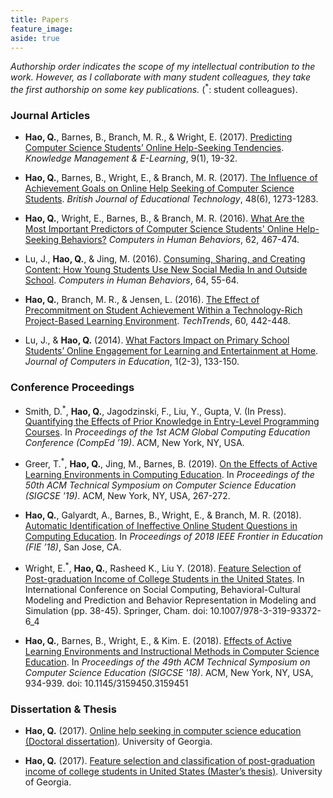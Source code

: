 ```yaml
---
title: Papers
feature_image:
aside: true
---
```


<i>Authorship order indicates the scope of my intellectual contribution to the work. However, as I collaborate with many student colleagues, they take the first authorship on some key publications.</i> (<sup>*</sup>: student colleagues).

### Journal Articles

* <strong>Hao, Q.</strong>, Barnes, B., Branch, M. R., & Wright, E. (2017). <a href="http://qhao.info/downloads/KMEL-2017.pdf" target="_blank">Predicting Computer Science Students’ Online Help-Seeking Tendencies</a>. <i>Knowledge Management & E-Learning</i>, 9(1), 19-32.

* <strong>Hao, Q.</strong>, Barnes, B., Wright, E., & Branch, M. R. (2017). <a href="http://qhao.info/downloads/bjet.pdf" target="_blank">The Influence of Achievement Goals on Online Help Seeking of Computer Science Students</a>. <i>British Journal of Educational Technology</i>, 48(6), 1273-1283.

* <strong>Hao, Q.</strong>, Wright, E., Barnes, B., & Branch, M. R. (2016). <a href="http://qhao.info/downloads/computers-in-human-behavior.pdf" target="_blank">What Are the Most Important Predictors of Computer Science Students' Online Help-Seeking Behaviors?</a> <i>Computers in Human Behaviors</i>, 62, 467-474.

* Lu, J., <strong>Hao, Q.</strong>, & Jing, M. (2016). <a href="http://qhao.info/downloads/computers-in-human-behavior-2.pdf" target="_blank">Consuming, Sharing, and Creating Content: How Young Students Use New Social Media In and Outside School</a>. <i>Computers in Human Behaviors</i>, 64, 55-64.

* <strong>Hao, Q.</strong>, Branch, M. R., & Jensen, L. (2016). <a href="http://qhao.info/downloads/techtrends-2016.pdf" target="_blank">The Effect of Precommitment on Student Achievement Within a Technology-Rich Project-Based Learning Environment</a>. <i>TechTrends</i>, 60, 442-448.

* Lu, J., & <strong>Hao, Q.</strong> (2014). <a href="http://qhao.info/downloads/journal-of-computer-in-education.pdf" target="_blank">What Factors Impact on Primary School Students’ Online Engagement for Learning and Entertainment at Home</a>. <i>Journal of Computers in Education</i>, 1(2-3), 133-150.

### Conference Proceedings

* Smith, D.<sup>*</sup>, <strong>Hao, Q.</strong>, Jagodzinski, F., Liu, Y., Gupta, V.
(In Press). <a href="http://qhao.info/downloads/comped-2019.pdf" target="_blank">Quantifying the Effects of Prior Knowledge in Entry-Level Programming Courses</a>. In <i>Proceedings of the 1st ACM Global Computing Education Conference (CompEd
’19)</i>. ACM, New York, NY, USA.

* Greer, T.<sup>*</sup>, <strong>Hao, Q.</strong>, Jing, M., Barnes, B. (2019). <a href="https://dl.acm.org/citation.cfm?id=3287345" target="_blank">On the Effects of Active Learning Environments in Computing Education</a>. In <i>Proceedings of the 50th ACM Technical Symposium on Computer Science Education (SIGCSE '19)</i>. ACM, New York, NY, USA, 267-272.

* <strong>Hao, Q.</strong>, Galyardt, A., Barnes, B., Wright, E., & Branch, M. R. (2018). <a href="http://qhao.info/downloads/fie-2018.pdf" target="_blank">Automatic Identification of Ineffective Online Student Questions in Computing Education</a>. In <i>Proceedings of 2018 IEEE Frontier in Education (FIE ’18)</i>, San Jose, CA.

* Wright, E.<sup>*</sup>, <strong>Hao, Q.</strong>, Rasheed K., Liu Y. (2018). <a href="http://qhao.info/downloads/sbp-brims-2018.pdf" target="_blank">Feature Selection of Post-graduation Income of College Students in the United States</a>. In International Conference on Social Computing, Behavioral-Cultural Modeling and Prediction and Behavior Representation in Modeling and Simulation (pp. 38-45). Springer, Cham. doi: 10.1007/978-3-319-93372-6_4

* <strong>Hao, Q.</strong>, Barnes, B., Wright, E., & Kim. E. (2018). <a href="http://qhao.info/downloads/sigcse-2018.pdf" target="_blank">Effects of Active Learning Environments and Instructional Methods in Computer Science Education</a>. In <i>Proceedings of the 49th ACM Technical Symposium on Computer Science Education (SIGCSE '18)</i>. ACM, New York, NY, USA, 934-939. doi: 10.1145/3159450.3159451

### Dissertation & Thesis

* <strong>Hao, Q.</strong> (2017). <a href="http://qhao.info/downloads/phd-ldt-uga.pdf" target="_blank">Online help seeking in computer science education (Doctoral dissertation)</a>. University of Georgia.

* <strong>Hao, Q.</strong> (2017). <a href="http://qhao.info/downloads/ms-cs-uga.pdf" target="_blank">Feature selection and classification of post-graduation income of college students in United States (Master’s thesis)</a>. University of Georgia.

<!-- feature_image: "https://unsplash.it/1300/400?image=1067" -->